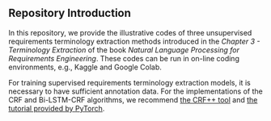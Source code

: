 ## Repository Introduction

In this repository, we provide the illustrative codes of three unsupervised requirements terminology extraction methods introduced in the *Chapter 3 - Terminology Extraction* of the book *Natural Language Processing for Requirements Engineering*. These codes can be run in on-line coding environments, e.g., Kaggle and Google Colab. 

For training supervised requirements terminology extraction models, it is necessary to have sufficient annotation data. For the implementations of the CRF and Bi-LSTM-CRF algorithms, we recommend <a href="https://taku910.github.io/crfpp/" target="_blank">the CRF++ tool</a> and <a href="https://pytorch.org/tutorials/beginner/nlp/advanced_tutorial.html" target="_blank">the tutorial provided by PyTorch</a>. 
